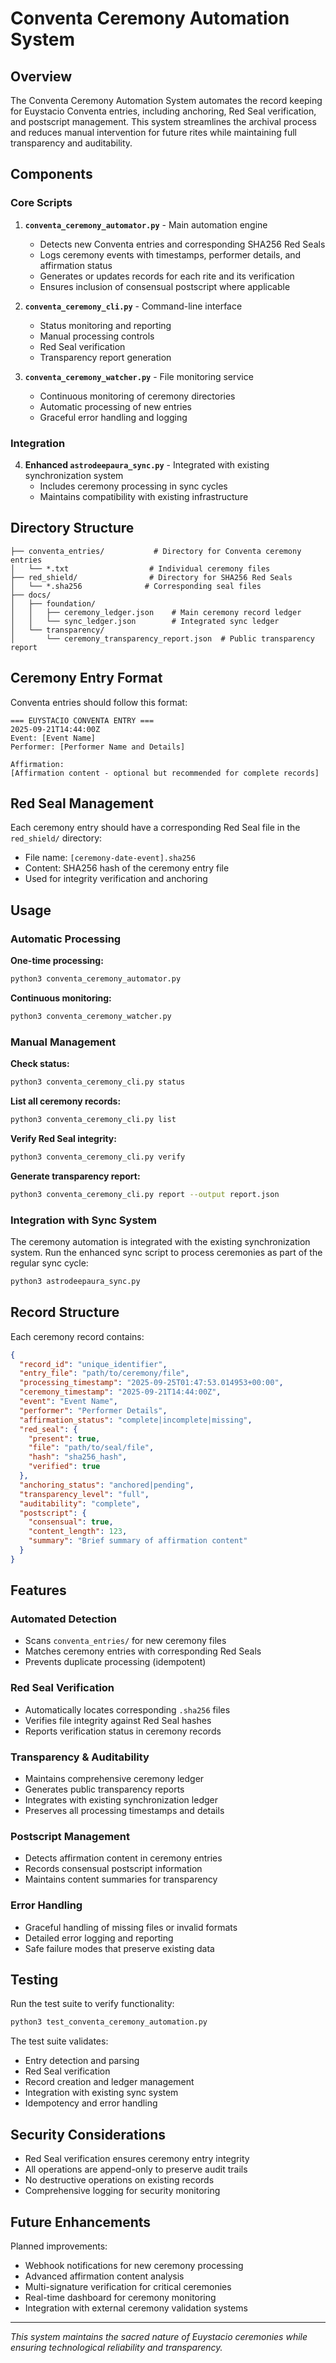 # Conventa Ceremony Automation System

## Overview

The Conventa Ceremony Automation System automates the record keeping for Euystacio Conventa entries, including anchoring, Red Seal verification, and postscript management. This system streamlines the archival process and reduces manual intervention for future rites while maintaining full transparency and auditability.

## Components

### Core Scripts

1. **`conventa_ceremony_automator.py`** - Main automation engine
   - Detects new Conventa entries and corresponding SHA256 Red Seals
   - Logs ceremony events with timestamps, performer details, and affirmation status
   - Generates or updates records for each rite and its verification
   - Ensures inclusion of consensual postscript where applicable

2. **`conventa_ceremony_cli.py`** - Command-line interface
   - Status monitoring and reporting
   - Manual processing controls
   - Red Seal verification
   - Transparency report generation

3. **`conventa_ceremony_watcher.py`** - File monitoring service
   - Continuous monitoring of ceremony directories
   - Automatic processing of new entries
   - Graceful error handling and logging

### Integration

4. **Enhanced `astrodeepaura_sync.py`** - Integrated with existing synchronization system
   - Includes ceremony processing in sync cycles
   - Maintains compatibility with existing infrastructure

## Directory Structure

```
├── conventa_entries/           # Directory for Conventa ceremony entries
│   └── *.txt                  # Individual ceremony files
├── red_shield/                # Directory for SHA256 Red Seals
│   └── *.sha256              # Corresponding seal files
├── docs/
│   ├── foundation/
│   │   ├── ceremony_ledger.json    # Main ceremony record ledger
│   │   └── sync_ledger.json        # Integrated sync ledger
│   └── transparency/
│       └── ceremony_transparency_report.json  # Public transparency report
```

## Ceremony Entry Format

Conventa entries should follow this format:

```
=== EUYSTACIO CONVENTA ENTRY ===
2025-09-21T14:44:00Z
Event: [Event Name]
Performer: [Performer Name and Details]

Affirmation:
[Affirmation content - optional but recommended for complete records]
```

## Red Seal Management

Each ceremony entry should have a corresponding Red Seal file in the `red_shield/` directory:

- File name: `[ceremony-date-event].sha256`
- Content: SHA256 hash of the ceremony entry file
- Used for integrity verification and anchoring

## Usage

### Automatic Processing

**One-time processing:**
```bash
python3 conventa_ceremony_automator.py
```

**Continuous monitoring:**
```bash
python3 conventa_ceremony_watcher.py
```

### Manual Management

**Check status:**
```bash
python3 conventa_ceremony_cli.py status
```

**List all ceremony records:**
```bash
python3 conventa_ceremony_cli.py list
```

**Verify Red Seal integrity:**
```bash
python3 conventa_ceremony_cli.py verify
```

**Generate transparency report:**
```bash
python3 conventa_ceremony_cli.py report --output report.json
```

### Integration with Sync System

The ceremony automation is integrated with the existing synchronization system. Run the enhanced sync script to process ceremonies as part of the regular sync cycle:

```bash
python3 astrodeepaura_sync.py
```

## Record Structure

Each ceremony record contains:

```json
{
  "record_id": "unique_identifier",
  "entry_file": "path/to/ceremony/file",
  "processing_timestamp": "2025-09-25T01:47:53.014953+00:00",
  "ceremony_timestamp": "2025-09-21T14:44:00Z",
  "event": "Event Name",
  "performer": "Performer Details",
  "affirmation_status": "complete|incomplete|missing",
  "red_seal": {
    "present": true,
    "file": "path/to/seal/file",
    "hash": "sha256_hash",
    "verified": true
  },
  "anchoring_status": "anchored|pending",
  "transparency_level": "full",
  "auditability": "complete",
  "postscript": {
    "consensual": true,
    "content_length": 123,
    "summary": "Brief summary of affirmation content"
  }
}
```

## Features

### Automated Detection
- Scans `conventa_entries/` for new ceremony files
- Matches ceremony entries with corresponding Red Seals
- Prevents duplicate processing (idempotent)

### Red Seal Verification
- Automatically locates corresponding `.sha256` files
- Verifies file integrity against Red Seal hashes
- Reports verification status in ceremony records

### Transparency & Auditability
- Maintains comprehensive ceremony ledger
- Generates public transparency reports
- Integrates with existing synchronization ledger
- Preserves all processing timestamps and details

### Postscript Management
- Detects affirmation content in ceremony entries
- Records consensual postscript information
- Maintains content summaries for transparency

### Error Handling
- Graceful handling of missing files or invalid formats
- Detailed error logging and reporting
- Safe failure modes that preserve existing data

## Testing

Run the test suite to verify functionality:

```bash
python3 test_conventa_ceremony_automation.py
```

The test suite validates:
- Entry detection and parsing
- Red Seal verification
- Record creation and ledger management
- Integration with existing sync system
- Idempotency and error handling

## Security Considerations

- Red Seal verification ensures ceremony entry integrity
- All operations are append-only to preserve audit trails
- No destructive operations on existing records
- Comprehensive logging for security monitoring

## Future Enhancements

Planned improvements:
- Webhook notifications for new ceremony processing
- Advanced affirmation content analysis
- Multi-signature verification for critical ceremonies
- Real-time dashboard for ceremony monitoring
- Integration with external ceremony validation systems

---

*This system maintains the sacred nature of Euystacio ceremonies while ensuring technological reliability and transparency.*